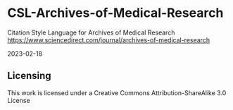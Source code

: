 # CSL-Archives-of-Medical-Research

Citation Style Language for Archives of Medical Research
https://www.sciencedirect.com/journal/archives-of-medical-research

2023-02-18

## Licensing
<rights license="http://creativecommons.org/licenses/by-sa/3.0/">This work is licensed under a Creative Commons Attribution-ShareAlike 3.0 License</rights>
